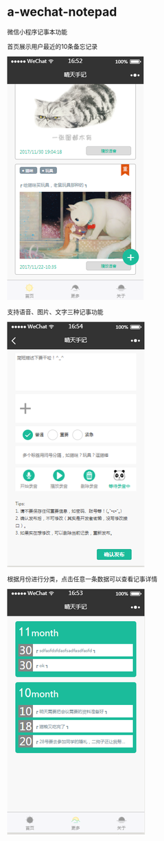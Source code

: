 # a-wechat-notepad
<p>微信小程序记事本功能</p>

<p>首页展示用户最近的10条备忘记录</p>

![image](https://github.com/crazyCats886/a-wechat-notepad/raw/master/images/11.PNG)

<p>支持语音、图片、文字三种记事功能<p/>

![image](https://github.com/crazyCats886/a-wechat-notepad/raw/master/images/33.PNG)

<p>根据月份进行分类，点击任意一条数据可以查看记事详情<p/>

![image](https://github.com/crazyCats886/a-wechat-notepad/raw/master/images/22.PNG)
